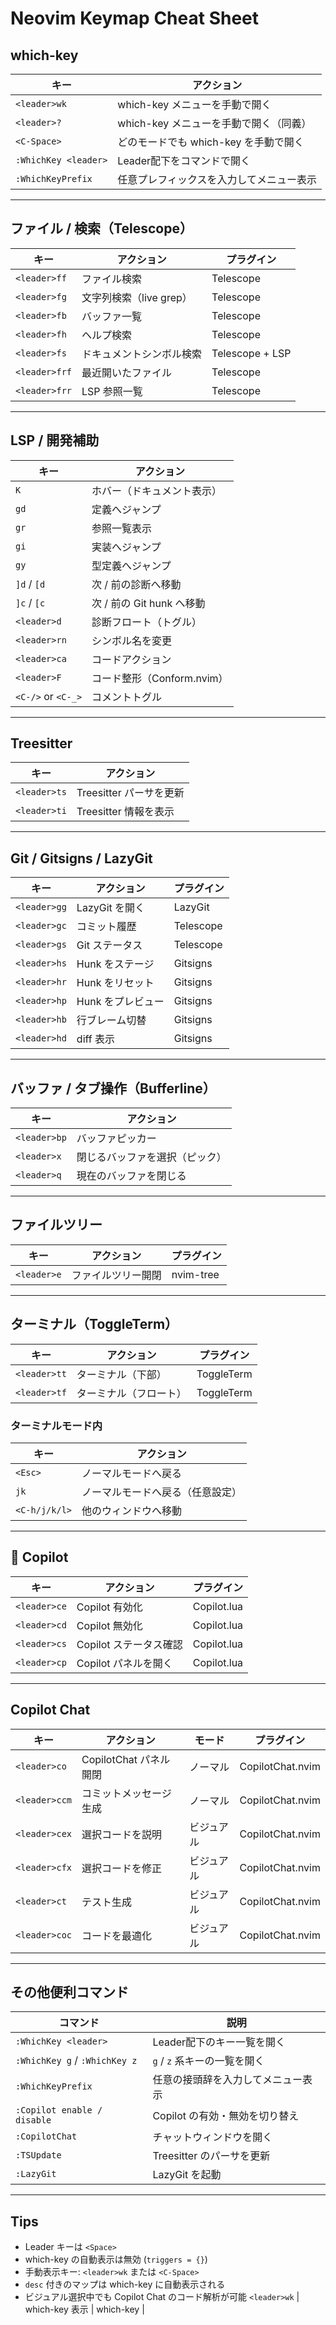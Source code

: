 # Neovim Keymap Cheat Sheet

## which-key

| キー | アクション |
|------|-------------|
| `<leader>wk` | which-key メニューを手動で開く |
| `<leader>?` | which-key メニューを手動で開く（同義） |
| `<C-Space>` | どのモードでも which-key を手動で開く |
| `:WhichKey <leader>` | Leader配下をコマンドで開く |
| `:WhichKeyPrefix` | 任意プレフィックスを入力してメニュー表示 |

---

## ファイル / 検索（Telescope）

| キー | アクション | プラグイン |
|------|-------------|-------------|
| `<leader>ff` | ファイル検索 | Telescope |
| `<leader>fg` | 文字列検索（live grep） | Telescope |
| `<leader>fb` | バッファ一覧 | Telescope |
| `<leader>fh` | ヘルプ検索 | Telescope |
| `<leader>fs` | ドキュメントシンボル検索 | Telescope + LSP |
| `<leader>frf` | 最近開いたファイル | Telescope |
| `<leader>frr` | LSP 参照一覧 | Telescope |

---

## LSP / 開発補助

| キー | アクション |
|------|-------------|
| `K` | ホバー（ドキュメント表示） |
| `gd` | 定義へジャンプ |
| `gr` | 参照一覧表示 |
| `gi` | 実装へジャンプ |
| `gy` | 型定義へジャンプ |
| `]d` / `[d` | 次 / 前の診断へ移動 |
| `]c` / `[c` | 次 / 前の Git hunk へ移動 |
| `<leader>d` | 診断フロート（トグル） |
| `<leader>rn` | シンボル名を変更 |
| `<leader>ca` | コードアクション |
| `<leader>F` | コード整形（Conform.nvim） |
| `<C-/>` or `<C-_>` | コメントトグル |

---

## Treesitter

| キー | アクション |
|------|-------------|
| `<leader>ts` | Treesitter パーサを更新 |
| `<leader>ti` | Treesitter 情報を表示 |

---

## Git / Gitsigns / LazyGit

| キー | アクション | プラグイン |
|------|-------------|-------------|
| `<leader>gg` | LazyGit を開く | LazyGit |
| `<leader>gc` | コミット履歴 | Telescope |
| `<leader>gs` | Git ステータス | Telescope |
| `<leader>hs` | Hunk をステージ | Gitsigns |
| `<leader>hr` | Hunk をリセット | Gitsigns |
| `<leader>hp` | Hunk をプレビュー | Gitsigns |
| `<leader>hb` | 行ブレーム切替 | Gitsigns |
| `<leader>hd` | diff 表示 | Gitsigns |

---

## バッファ / タブ操作（Bufferline）

| キー | アクション |
|------|-------------|
| `<leader>bp` | バッファピッカー |
| `<leader>x` | 閉じるバッファを選択（ピック） |
| `<leader>q` | 現在のバッファを閉じる |

---

## ファイルツリー

| キー | アクション | プラグイン |
|------|-------------|-------------|
| `<leader>e` | ファイルツリー開閉 | nvim-tree |

---

## ターミナル（ToggleTerm）

| キー | アクション | プラグイン |
|------|-------------|-------------|
| `<leader>tt` | ターミナル（下部） | ToggleTerm |
| `<leader>tf` | ターミナル（フロート） | ToggleTerm |

### ターミナルモード内
| キー | アクション |
|------|-------------|
| `<Esc>` | ノーマルモードへ戻る |
| `jk` | ノーマルモードへ戻る（任意設定） |
| `<C-h/j/k/l>` | 他のウィンドウへ移動 |

---

## 🤖 Copilot

| キー | アクション | プラグイン |
|------|-------------|-------------|
| `<leader>ce` | Copilot 有効化 | Copilot.lua |
| `<leader>cd` | Copilot 無効化 | Copilot.lua |
| `<leader>cs` | Copilot ステータス確認 | Copilot.lua |
| `<leader>cp` | Copilot パネルを開く | Copilot.lua |

---

## Copilot Chat

| キー | アクション | モード | プラグイン |
|------|-------------|---------|-------------|
| `<leader>co` | CopilotChat パネル開閉 | ノーマル | CopilotChat.nvim |
| `<leader>ccm` | コミットメッセージ生成 | ノーマル | CopilotChat.nvim |
| `<leader>cex` | 選択コードを説明 | ビジュアル | CopilotChat.nvim |
| `<leader>cfx` | 選択コードを修正 | ビジュアル | CopilotChat.nvim |
| `<leader>ct` | テスト生成 | ビジュアル | CopilotChat.nvim |
| `<leader>coc` | コードを最適化 | ビジュアル | CopilotChat.nvim |

---

## その他便利コマンド

| コマンド | 説明 |
|----------|------|
| `:WhichKey <leader>` | Leader配下のキー一覧を開く |
| `:WhichKey g` / `:WhichKey z` | `g` / `z` 系キーの一覧を開く |
| `:WhichKeyPrefix` | 任意の接頭辞を入力してメニュー表示 |
| `:Copilot enable / disable` | Copilot の有効・無効を切り替え |
| `:CopilotChat` | チャットウィンドウを開く |
| `:TSUpdate` | Treesitter のパーサを更新 |
| `:LazyGit` | LazyGit を起動 |

---

## Tips

- Leader キーは `<Space>`
- which-key の自動表示は無効 (`triggers = {}`)
- 手動表示キー: `<leader>wk` または `<C-Space>`
- `desc` 付きのマップは which-key に自動表示される
- ビジュアル選択中でも Copilot Chat のコード解析が可能
 `<leader>wk`  | which-key 表示       | which-key       |
